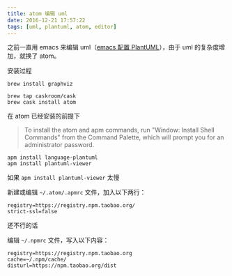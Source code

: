 ```yaml
---
title: atom 编辑 uml
date: 2016-12-21 17:57:22
tags: [uml, plantuml, atom, editor]
---
```


之前一直用 emacs 来编辑 uml（[emacs 配置 PlantUML](../../../../2016/08/04/emacs-配置-PlantUML/)），由于 uml 的复杂度增加，就换了 atom。

<!--more-->

安装过程

```
brew install graphviz

brew tap caskroom/cask
brew cask install atom
```

在 atom 已经安装的前提下

> To install the atom and apm commands, run "Window: Install Shell Commands" from the Command Palette, which will prompt you for an administrator password.

```
apm install language-plantuml
apm install plantuml-viewer
```

如果 `apm install plantuml-viewer` 太慢

新建或编辑 `~/.atom/.apmrc` 文件，加入以下两行：

```
registry=https://registry.npm.taobao.org/
strict-ssl=false
```

还不行的话

编辑 `~/.npmrc` 文件，写入以下内容：

```
registry=https://registry.npm.taobao.org
cache=~/.npm/cache/
disturl=https://npm.taobao.org/dist
```



